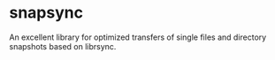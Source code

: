 # snapsync

An excellent library for optimized transfers of single files and directory snapshots based on librsync.
